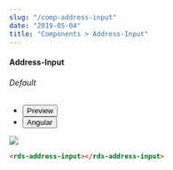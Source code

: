 ```yaml
---
slug: "/comp-address-input"
date: "2019-05-04"
title: "Components > Address-Input"
---
```


<!-- CSS only -->
<link href="https://cdn.jsdelivr.net/npm/bootstrap@5.1.3/dist/css/bootstrap.min.css" rel="stylesheet" integrity="sha384-1BmE4kWBq78iYhFldvKuhfTAU6auU8tT94WrHftjDbrCEXSU1oBoqyl2QvZ6jIW3" crossorigin="anonymous">
<link rel="stylesheet" href="../../../../../../../raaghu/src/assets/css/style-elements.css">
<link rel="stylesheet" href="../../../../../../../raaghu/src/assets/css/main.css">

#### Address-Input

 <section class="py-4">
    <h6>Default</h6>
    <div class="py-3">
      <div class="cust-tabs">
        <ul class="nav nav-tabs" id="myTab" role="tablist">
          <li class="nav-item" role="presentation">
            <button class="nav-link active" id="PreviewBasic-tab1" data-bs-toggle="tab" data-bs-target="#PreviewBasic1" type="button" role="tab" aria-controls="PreviewBasic1" aria-selected="true">Preview </button>
          </li>
          <li class="nav-item" role="presentation">
            <button class="nav-link" id="AngularBasic-tab1" data-bs-toggle="tab" data-bs-target="#AngularBasic1" type="button" role="tab" aria-controls="AngularBasic1" aria-selec0ted="false"><i class="bi bi-code-slash" style="font-size:1.0rem"></i>Angular</button>
          </li>
        </ul>
      </div>
      <div class="tab-content card border" id="myTabContent">
        <div class="tab-pane fade show active" id="PreviewBasic1" role="tabpanel" aria-labelledby="PreviewBasic-tab">
         <div class="contents p-5">
              <div class="row">
               <div class="col-md-12">
                   <img src="\images\address-input.png" class="img-fluid">
               </div>              
              </div>
                       
  </div>
        </div>
        <div class="tab-pane fade show" id="AngularBasic1" role="tabpanel" aria-labelledby="AngularBasic-tab1">
          <div class="contents bg-code">
<div class="row m-0">

```html
<rds-address-input></rds-address-input>
```
</div>
</div>
  </div>
        </div>
      </div>
    </div>
  </section>